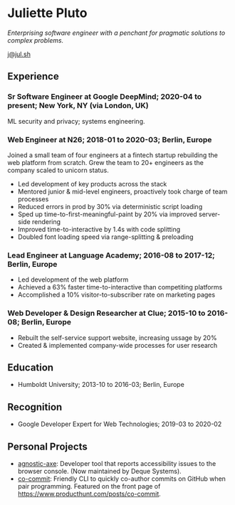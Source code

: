# Juliette Pluto

_Enterprising software engineer with a penchant for pragmatic solutions to complex problems._

[j@jul.sh](mailto:j@jul.sh)

## Experience

### Sr Software Engineer at Google DeepMind; 2020-04 to present; New York, NY (via London, UK)

ML security and privacy; systems engineering.

### Web Engineer at N26; 2018-01 to 2020-03; Berlin, Europe

Joined a small team of four engineers at a fintech startup rebuilding the web platform from scratch. Grew the team to 20+ engineers as the company scaled to unicorn status.

- Led development of key products across the stack
- Mentored junior & mid-level engineers, proactively took charge of team processes
- Reduced errors in prod by 30% via deterministic script loading
- Sped up time-to-first-meaningful-paint by 20% via improved server-side rendering
- Improved time-to-interactive by 1.4s with code splitting
- Doubled font loading speed via range-splitting & preloading

### Lead Engineer at Language Academy; 2016-08 to 2017-12; Berlin, Europe

- Led development of the web platform
- Achieved a 63% faster time-to-interactive than competiting platforms
- Accomplished a 10% visitor-to-subscriber rate on marketing pages

### Web Developer & Design Researcher at Clue; 2015-10 to 2016-08; Berlin, Europe

- Rebuilt the self-service support website, increasing ussage by 20%
- Created & implemented company-wide processes for user research

## Education

- Humboldt University; 2013-10 to 2016-03; Berlin, Europe

## Recognition

- Google Developer Expert for Web Technologies; 2019-03 to 2020-02

## Personal Projects

- [agnostic-axe](https://github.com/dequelabs/agnostic-axe): Developer tool that reports accessibility issues to the browser console. (Now maintained by Deque Systems).
- [co-commit](https://github.com/jul-sh/npx-co-commit): Friendly CLI to quickly co-author commits on GitHub when pair programming. Featured on the front page of https://www.producthunt.com/posts/co-commit.
